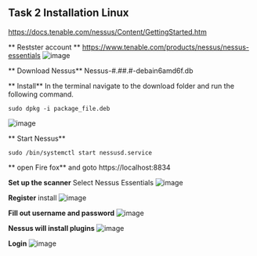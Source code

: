 ## Task 2 Installation Linux
https://docs.tenable.com/nessus/Content/GettingStarted.htm

** Restster account **  https://www.tenable.com/products/nessus/nessus-essentials
![image](https://github.com/Shawn-Nichol/TryHackMe/assets/30714313/635bea1b-ef32-431b-8365-f4065fb1091a)

** Download Nessus** Nessus-#.##.#-debain6amd6f.db

** Install**
In the terminal navigate to the download folder and run the following command. 
```
sudo dpkg -i package_file.deb
```

![image](https://github.com/Shawn-Nichol/TryHackMe/assets/30714313/883c8f7d-4188-4fd4-a0b2-b92d480a8acc)

** Start Nessus**
```
sudo /bin/systemctl start nessusd.service
```

** open Fire fox** and goto https://localhost:8834


**Set up the scanner**
Select Nessus Essentials
![image](https://github.com/Shawn-Nichol/TryHackMe/assets/30714313/6f434f44-f2ff-4174-90a8-968495ceba43)

**Register** install
![image](https://github.com/Shawn-Nichol/TryHackMe/assets/30714313/6d13f9a3-af2b-4e49-a7cf-cd01320605cb)

**Fill out username and password**
![image](https://github.com/Shawn-Nichol/TryHackMe/assets/30714313/cc2843ff-8d99-47f8-921a-b99602abba0b)


**Nessus will install plugins**
![image](https://github.com/Shawn-Nichol/TryHackMe/assets/30714313/76576cb9-7f7e-4e72-960c-cfe3a69a064c)

**Login**
![image](https://github.com/Shawn-Nichol/TryHackMe/assets/30714313/43a71643-d7a0-4a76-91bb-711ec0702707)
